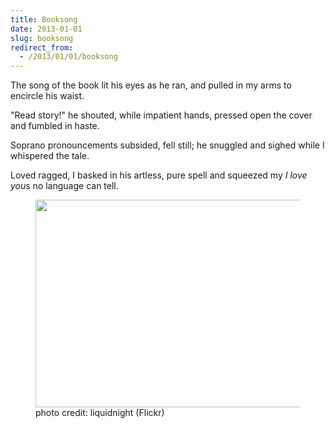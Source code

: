 ```yaml
---
title: Booksong
date: 2013-01-01
slug: booksong
redirect_from:
  - /2013/01/01/booksong
---
```


<p class="poetry">The song of the book lit his eyes as he ran,
and pulled in my arms to encircle his waist.

"Read story!" he shouted, while impatient hands,
pressed open the cover and fumbled in haste.

Soprano pronouncements subsided, fell still;
he snuggled and sighed while I whispered the tale.

Loved ragged, I basked in his artless, pure spell
and squeezed my <em>I love you</em>s no language can tell.</p>

<figure><img alt="" src="http://farm9.staticflickr.com/8441/7798392052_636d69ffe0.jpg" width="500" height="332" /><figcaption>photo credit: liquidnight (Flickr)</figcaption></figure>